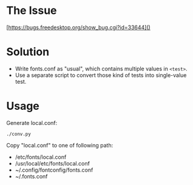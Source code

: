 # The Issue

[https://bugs.freedesktop.org/show_bug.cgi?id=33644]()

# Solution

- Write fonts.conf as "usual", which contains multiple values in `<test>`.
- Use a separate script to convert those kind of tests into single-value test.

# Usage

Generate local.conf:

```
./conv.py
```

Copy "local.conf" to one of following path:

- /etc/fonts/local.conf
- /usr/local/etc/fonts/local.conf
- ~/.config/fontconfig/fonts.conf
- ~/.fonts.conf

